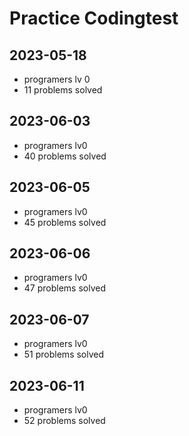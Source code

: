 # Practice Codingtest
## 2023-05-18
* programers lv 0
* 11 problems solved

## 2023-06-03
* programers lv0
* 40 problems solved

## 2023-06-05
* programers lv0
* 45 problems solved

## 2023-06-06
* programers lv0
* 47 problems solved

## 2023-06-07
* programers lv0
* 51 problems solved

## 2023-06-11
* programers lv0
* 52 problems solved
